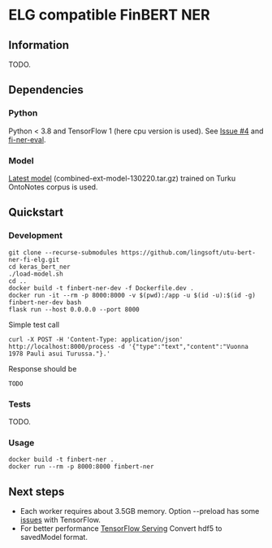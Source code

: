 # ELG compatible FinBERT NER

## Information

TODO.

## Dependencies

### Python

Python < 3.8 and TensorFlow 1 (here cpu version is used). See 
[Issue #4](https://github.com/spyysalo/keras-bert-ner/issues/4) and
[fi-ner-eval](https://github.com/aajanki/fi-ner-eval#turku-ner).

### Model  

[Latest model](https://turkunlp.org/fin-ner.html) (combined-ext-model-130220.tar.gz) 
trained on Turku OntoNotes corpus is used.

## Quickstart

### Development

```
git clone --recurse-submodules https://github.com/lingsoft/utu-bert-ner-fi-elg.git
cd keras_bert_ner
./load-model.sh
cd ..
docker build -t finbert-ner-dev -f Dockerfile.dev .
docker run -it --rm -p 8000:8000 -v $(pwd):/app -u $(id -u):$(id -g) finbert-ner-dev bash
flask run --host 0.0.0.0 --port 8000
```

Simple test call

```
curl -X POST -H 'Content-Type: application/json' http://localhost:8000/process -d '{"type":"text","content":"Vuonna 1978 Pauli asui Turussa."}.'
```

Response should be

```
TODO
```

### Tests

TODO.

### Usage

```
docker build -t finbert-ner .
docker run --rm -p 8000:8000 finbert-ner
```

## Next steps

- Each worker requires about 3.5GB memory. Option --preload has some 
  [issues](https://github.com/benoitc/gunicorn/issues/2369) with TensorFlow.
- For better performance [TensorFlow Serving](https://www.tensorflow.org/tfx/guide/serving)
  Convert hdf5 to savedModel format.
